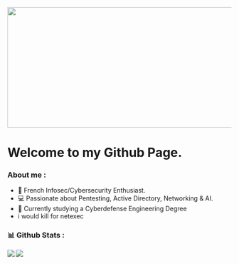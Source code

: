 
<img src="https://pfps.gg/assets/banners/5987-shooting-stars-8-bit.gif" width="850" height="270" align="center"></img>

# Welcome to my Github Page.

### About me :
- 🚩 French Infosec/Cybersecurity Enthusiast.
- 💻 Passionate about Pentesting, Active Directory, Networking & AI.
- 📖 Currently studying a Cyberdefense Engineering Degree
- i would kill for netexec

### 📊 Github Stats :

<img align="left" src="https://github-readme-stats.vercel.app/api?username=Cqban&show_icons=true&theme=github_dark"/>
<img align="left" src="https://komarev.com/ghpvc/?username=Cqban&color=green"/>

